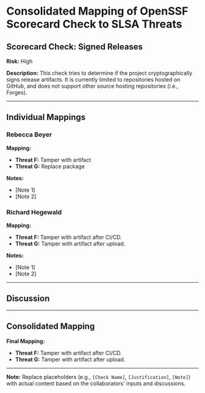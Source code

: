 # Consolidated Mapping of OpenSSF Scorecard Check to SLSA Threats

## Scorecard Check: Signed Releases

**Risk:** High

**Description:** This check tries to determine if the project cryptographically signs release artifacts. It is currently limited to repositories hosted on GitHub, and does not support other source hosting repositories (i.e., Forges).

---

## Individual Mappings

### Rebecca Beyer

**Mapping:**

- **Threat F:** Tamper with artifact
- **Threat G:** Replace package

**Notes:**

- [Note 1]
- [Note 2]

### Richard Hegewald

**Mapping:**

- **Threat F:** Tamper with artifact after CI/CD.
- **Threat G:** Tamper with artifact after upload.

**Notes:**

- [Note 1]
- [Note 2]

---

## Discussion

---

## Consolidated Mapping

**Final Mapping:**

- **Threat F:** Tamper with artifact after CI/CD.
- **Threat G:** Tamper with artifact after upload.

---

**Note:** Replace placeholders (e.g., `[Check Name]`, `[Justification]`, `[Note]`) with actual content based on the collaborators' inputs and discussions.
